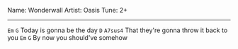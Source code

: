 Name: Wonderwall
Artist: Oasis
Tune: 2+

---

`Em`     `G`
Today is gonna be the day
`D`                  `A7sus4`
That they're gonna throw it back to you
`Em`          `G`
By now you should've somehow
